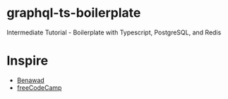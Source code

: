 # graphql-ts-boilerplate
Intermediate Tutorial - Boilerplate with Typescript, PostgreSQL, and Redis

# Inspire
- [Benawad](https://www.youtube.com/c/benawad97)
- [freeCodeCamp](https://www.youtube.com/watch?v=-iwjiiCGiO0&index=33&list=WL&t=803s)
